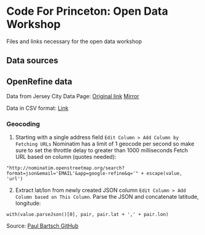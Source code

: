 
# Code For Princeton: Open Data Workshop
Files and links necessary for the open data workshop

## Data sources

## OpenRefine data

Data from Jersey City Data Page: [Original link](http://www.cityofjerseycity.com/uploadedFiles/Data/JCPD%20Calls%20for%20Service%202014(1).xlsx) [Mirror](./data/OriginalJCPDCallsforService2014.xlsx)

Data in CSV format: [Link](./data/OriginalJCPD2014.csv)


### Geocoding

1. Starting with a single address field `Edit Column > Add Column by Fetching URLs` Nominatim has a limit of 1 geocode per second so make sure to set the throttle delay to greater than 1000 milliseconds Fetch URL based on column (quotes needed):

`"http://nominatim.openstreetmap.org/search?format=json&email='EMAIL'&app=google-refine&q='" + escape(value, 'url')`

2. Extract lat/lon from newly created JSON column `Edit Column > Add Column based on This Column`. Parse the JSON and concatenate latitude, longitude:

`with(value.parseJson()[0], pair, pair.lat + ',' + pair.lon)`

Source: [Paul Bartsch GitHub](https://gist.github.com/pdbartsch/5987932)
